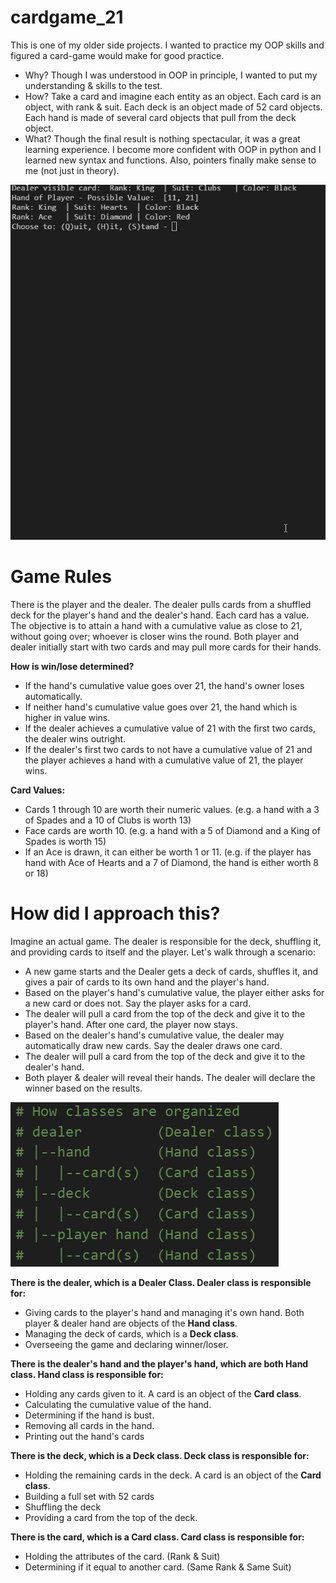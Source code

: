 
# cardgame_21
This is one of my older side projects. I wanted to practice my OOP skills and figured a card-game would make for good practice. 
* Why? Though I was understood in OOP in principle, I wanted to put my understanding & skills to the test.
* How? Take a card and imagine each entity as an object. Each card is an object, with rank & suit. Each deck is an object made of 52 card objects. Each hand is made of several card objects that pull from the deck object. 
* What? Though the final result is nothing spectacular, it was a great learning experience. I become more confident with OOP in python and I learned new syntax and functions. Also, pointers finally make sense to me (not just in theory). 

![demo](demo.gif)

# Game Rules
There is the player and the dealer. The dealer pulls cards from a shuffled deck for the player's hand and the dealer's hand. Each card has a value. The objective is to attain a hand with a cumulative value as close to 21, without going over; whoever is closer wins the round. Both player and dealer initially start with two cards and may pull more cards for their hands. 

**How is win/lose determined?**
* If the hand's cumulative value goes over 21, the hand's owner loses automatically. 
* If neither hand's cumulative value goes over 21, the hand which is higher in value wins.
* If the dealer achieves a cumulative value of 21 with the first two cards, the dealer wins outright.
* If the dealer's first two cards to not have a cumulative value of 21 and the player achieves a hand with a cumulative value of 21, the player wins. 

**Card Values:**
* Cards 1 through 10 are worth their numeric values. (e.g. a hand with a 3 of Spades and a 10 of Clubs is worth 13)
* Face cards are worth 10. (e.g. a hand with a 5 of Diamond and a King of Spades is worth 15)
* If an Ace is drawn, it can either be worth 1 or 11. (e.g. if the player has hand with Ace of Hearts and a 7 of Diamond, the hand is either worth 8 or 18)


# How did I approach this?
Imagine an actual game. The dealer is responsible for the deck, shuffling it, and providing cards to itself and the player. Let's walk through a scenario:
* A new game starts and the Dealer gets a deck of cards, shuffles it, and gives a pair of cards to its own hand and the player's hand.
* Based on the player's hand's cumulative value, the player either asks for a new card or does not. Say the player asks for a card.
* The dealer will pull a card from the top of the deck and give it to the player's hand. After one card, the player now stays.
* Based on the dealer's hand's cumulative value, the dealer may automatically draw new cards. Say the dealer draws one card.
* The dealer will pull a card from the top of the deck and give it to the dealer's hand. 
* Both player & dealer will reveal their hands. The dealer will declare the winner based on the results. 

![diagram](diagram.PNG)

**There is the dealer, which is a Dealer Class. Dealer class is responsible for:**
* Giving cards to the player's hand and managing it's own hand. Both player & dealer hand are objects of the **Hand class**.
* Managing the deck of cards, which is a **Deck class**. 
* Overseeing the game and declaring winner/loser. 

**There is the dealer's hand and the player's hand, which are both Hand class. Hand class is responsible for:**
* Holding any cards given to it. A card is an object of the **Card class**.
* Calculating the cumulative value of the hand.
* Determining if the hand is bust. 
* Removing all cards in the hand. 
* Printing out the hand's cards

**There is the deck, which is a Deck class. Deck class is responsible for:**
* Holding the remaining cards in the deck. A card is an object of the **Card class**. 
* Building a full set with 52 cards
* Shuffling the deck
* Providing a card from the top of the deck. 

**There is the card, which is a Card class. Card class is responsible for:**
* Holding the attributes of the card. (Rank & Suit)
* Determining if it equal to another card. (Same Rank & Same Suit)
